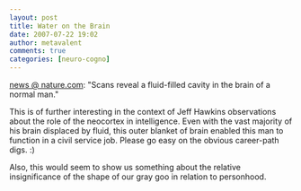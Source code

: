 ```yaml
---
layout: post
title: Water on the Brain
date: 2007-07-22 19:02
author: metavalent
comments: true
categories: [neuro-cogno]
---
```

<a href="http://www.nature.com/news/2007/070716/full/070716-15.html">news @ nature.com</a>: "Scans reveal a fluid-filled cavity in the brain of a normal man."

This is of further interesting in the context of Jeff Hawkins observations about the role of the neocortex in intelligence. Even with the vast majority of his brain displaced by fluid, this outer blanket of brain enabled this man to function in a civil service job. Please go easy on the obvious career-path digs. :)

Also, this would seem to show us something about the relative insignificance of the shape of our gray goo in relation to personhood.


